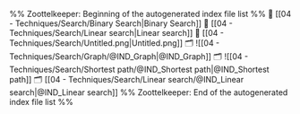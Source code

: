 %% Zoottelkeeper: Beginning of the autogenerated index file list  %%
📄 [[04 - Techniques/Search/Binary Search|Binary Search]]
📄 [[04 - Techniques/Search/Linear search|Linear search]]
📄 [[04 - Techniques/Search/Untitled.png|Untitled.png]]
🗂️ ![[04 - Techniques/Search/Graph/@IND_Graph|@IND_Graph]]
🗂️ ![[04 - Techniques/Search/Shortest path/@IND_Shortest path|@IND_Shortest path]]
🗂️ [[04 - Techniques/Search/Linear search/@IND_Linear search|@IND_Linear search]]
%% Zoottelkeeper: End of the autogenerated index file list  %%
